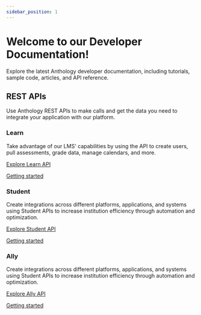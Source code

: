 ```yaml
---
sidebar_position: 1
---
```


# Welcome to our Developer Documentation!

Explore the latest Anthology developer documentation, including tutorials, sample code, articles, and API reference.

## REST APIs
Use Anthology REST APIs to make calls and get the data you need to integrate your application with our platform.  



### Learn

Take advantage of our LMS' capabilities by using the API to create users, pull assessments, grade data, manage calendars, and more. 

[Explore Learn API](https://developer.anthology.com/portal/displayApi/Learn)

[Getting started](/docs/REST%20APIs/Learn/learn-intro)

### Student

Create integrations across different platforms, applications, and systems using Student APIs to increase institution efficiency through automation and optimization.

[Explore Student API](https://developer.anthology.com/portal/displayApi/Student)

[Getting started](/docs/REST%20APIs/Student/Getting%20Started/rest_apis-student-getting-started-first-steps)

### Ally

Create integrations across different platforms, applications, and systems using Student APIs to increase institution efficiency through automation and optimization.

[Explore Ally API](https://developer.anthology.com/portal/displayApi/Ally)

[Getting started](/docs/REST%20APIs/Student/Getting%20Started/rest_apis-student-getting-started-first-steps)
